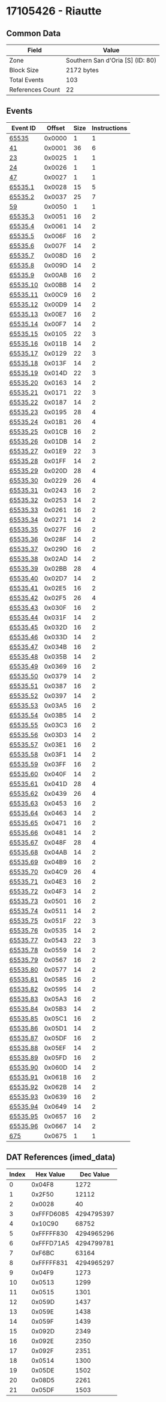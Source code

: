 # 17105426 - Riautte

## Common Data

| Field            | Value                            |
|------------------|----------------------------------|
| Zone             | Southern San d'Oria [S] (ID: 80) |
| Block Size       | 2172 bytes                       |
| Total Events     | 103                              |
| References Count | 22                               |

## Events

| Event ID                  | Offset   |   Size |   Instructions |
|---------------------------|----------|--------|----------------|
| [65535](./65535.md)       | 0x0000   |      1 |              1 |
| [41](./41.md)             | 0x0001   |     36 |              6 |
| [23](./23.md)             | 0x0025   |      1 |              1 |
| [24](./24.md)             | 0x0026   |      1 |              1 |
| [47](./47.md)             | 0x0027   |      1 |              1 |
| [65535.1](./65535.1.md)   | 0x0028   |     15 |              5 |
| [65535.2](./65535.2.md)   | 0x0037   |     25 |              7 |
| [59](./59.md)             | 0x0050   |      1 |              1 |
| [65535.3](./65535.3.md)   | 0x0051   |     16 |              2 |
| [65535.4](./65535.4.md)   | 0x0061   |     14 |              2 |
| [65535.5](./65535.5.md)   | 0x006F   |     16 |              2 |
| [65535.6](./65535.6.md)   | 0x007F   |     14 |              2 |
| [65535.7](./65535.7.md)   | 0x008D   |     16 |              2 |
| [65535.8](./65535.8.md)   | 0x009D   |     14 |              2 |
| [65535.9](./65535.9.md)   | 0x00AB   |     16 |              2 |
| [65535.10](./65535.10.md) | 0x00BB   |     14 |              2 |
| [65535.11](./65535.11.md) | 0x00C9   |     16 |              2 |
| [65535.12](./65535.12.md) | 0x00D9   |     14 |              2 |
| [65535.13](./65535.13.md) | 0x00E7   |     16 |              2 |
| [65535.14](./65535.14.md) | 0x00F7   |     14 |              2 |
| [65535.15](./65535.15.md) | 0x0105   |     22 |              3 |
| [65535.16](./65535.16.md) | 0x011B   |     14 |              2 |
| [65535.17](./65535.17.md) | 0x0129   |     22 |              3 |
| [65535.18](./65535.18.md) | 0x013F   |     14 |              2 |
| [65535.19](./65535.19.md) | 0x014D   |     22 |              3 |
| [65535.20](./65535.20.md) | 0x0163   |     14 |              2 |
| [65535.21](./65535.21.md) | 0x0171   |     22 |              3 |
| [65535.22](./65535.22.md) | 0x0187   |     14 |              2 |
| [65535.23](./65535.23.md) | 0x0195   |     28 |              4 |
| [65535.24](./65535.24.md) | 0x01B1   |     26 |              4 |
| [65535.25](./65535.25.md) | 0x01CB   |     16 |              2 |
| [65535.26](./65535.26.md) | 0x01DB   |     14 |              2 |
| [65535.27](./65535.27.md) | 0x01E9   |     22 |              3 |
| [65535.28](./65535.28.md) | 0x01FF   |     14 |              2 |
| [65535.29](./65535.29.md) | 0x020D   |     28 |              4 |
| [65535.30](./65535.30.md) | 0x0229   |     26 |              4 |
| [65535.31](./65535.31.md) | 0x0243   |     16 |              2 |
| [65535.32](./65535.32.md) | 0x0253   |     14 |              2 |
| [65535.33](./65535.33.md) | 0x0261   |     16 |              2 |
| [65535.34](./65535.34.md) | 0x0271   |     14 |              2 |
| [65535.35](./65535.35.md) | 0x027F   |     16 |              2 |
| [65535.36](./65535.36.md) | 0x028F   |     14 |              2 |
| [65535.37](./65535.37.md) | 0x029D   |     16 |              2 |
| [65535.38](./65535.38.md) | 0x02AD   |     14 |              2 |
| [65535.39](./65535.39.md) | 0x02BB   |     28 |              4 |
| [65535.40](./65535.40.md) | 0x02D7   |     14 |              2 |
| [65535.41](./65535.41.md) | 0x02E5   |     16 |              2 |
| [65535.42](./65535.42.md) | 0x02F5   |     26 |              4 |
| [65535.43](./65535.43.md) | 0x030F   |     16 |              2 |
| [65535.44](./65535.44.md) | 0x031F   |     14 |              2 |
| [65535.45](./65535.45.md) | 0x032D   |     16 |              2 |
| [65535.46](./65535.46.md) | 0x033D   |     14 |              2 |
| [65535.47](./65535.47.md) | 0x034B   |     16 |              2 |
| [65535.48](./65535.48.md) | 0x035B   |     14 |              2 |
| [65535.49](./65535.49.md) | 0x0369   |     16 |              2 |
| [65535.50](./65535.50.md) | 0x0379   |     14 |              2 |
| [65535.51](./65535.51.md) | 0x0387   |     16 |              2 |
| [65535.52](./65535.52.md) | 0x0397   |     14 |              2 |
| [65535.53](./65535.53.md) | 0x03A5   |     16 |              2 |
| [65535.54](./65535.54.md) | 0x03B5   |     14 |              2 |
| [65535.55](./65535.55.md) | 0x03C3   |     16 |              2 |
| [65535.56](./65535.56.md) | 0x03D3   |     14 |              2 |
| [65535.57](./65535.57.md) | 0x03E1   |     16 |              2 |
| [65535.58](./65535.58.md) | 0x03F1   |     14 |              2 |
| [65535.59](./65535.59.md) | 0x03FF   |     16 |              2 |
| [65535.60](./65535.60.md) | 0x040F   |     14 |              2 |
| [65535.61](./65535.61.md) | 0x041D   |     28 |              4 |
| [65535.62](./65535.62.md) | 0x0439   |     26 |              4 |
| [65535.63](./65535.63.md) | 0x0453   |     16 |              2 |
| [65535.64](./65535.64.md) | 0x0463   |     14 |              2 |
| [65535.65](./65535.65.md) | 0x0471   |     16 |              2 |
| [65535.66](./65535.66.md) | 0x0481   |     14 |              2 |
| [65535.67](./65535.67.md) | 0x048F   |     28 |              4 |
| [65535.68](./65535.68.md) | 0x04AB   |     14 |              2 |
| [65535.69](./65535.69.md) | 0x04B9   |     16 |              2 |
| [65535.70](./65535.70.md) | 0x04C9   |     26 |              4 |
| [65535.71](./65535.71.md) | 0x04E3   |     16 |              2 |
| [65535.72](./65535.72.md) | 0x04F3   |     14 |              2 |
| [65535.73](./65535.73.md) | 0x0501   |     16 |              2 |
| [65535.74](./65535.74.md) | 0x0511   |     14 |              2 |
| [65535.75](./65535.75.md) | 0x051F   |     22 |              3 |
| [65535.76](./65535.76.md) | 0x0535   |     14 |              2 |
| [65535.77](./65535.77.md) | 0x0543   |     22 |              3 |
| [65535.78](./65535.78.md) | 0x0559   |     14 |              2 |
| [65535.79](./65535.79.md) | 0x0567   |     16 |              2 |
| [65535.80](./65535.80.md) | 0x0577   |     14 |              2 |
| [65535.81](./65535.81.md) | 0x0585   |     16 |              2 |
| [65535.82](./65535.82.md) | 0x0595   |     14 |              2 |
| [65535.83](./65535.83.md) | 0x05A3   |     16 |              2 |
| [65535.84](./65535.84.md) | 0x05B3   |     14 |              2 |
| [65535.85](./65535.85.md) | 0x05C1   |     16 |              2 |
| [65535.86](./65535.86.md) | 0x05D1   |     14 |              2 |
| [65535.87](./65535.87.md) | 0x05DF   |     16 |              2 |
| [65535.88](./65535.88.md) | 0x05EF   |     14 |              2 |
| [65535.89](./65535.89.md) | 0x05FD   |     16 |              2 |
| [65535.90](./65535.90.md) | 0x060D   |     14 |              2 |
| [65535.91](./65535.91.md) | 0x061B   |     16 |              2 |
| [65535.92](./65535.92.md) | 0x062B   |     14 |              2 |
| [65535.93](./65535.93.md) | 0x0639   |     16 |              2 |
| [65535.94](./65535.94.md) | 0x0649   |     14 |              2 |
| [65535.95](./65535.95.md) | 0x0657   |     16 |              2 |
| [65535.96](./65535.96.md) | 0x0667   |     14 |              2 |
| [675](./675.md)           | 0x0675   |      1 |              1 |

## DAT References (imed_data)

|   Index | Hex Value   |   Dec Value |
|---------|-------------|-------------|
|       0 | 0x04F8      |        1272 |
|       1 | 0x2F50      |       12112 |
|       2 | 0x0028      |          40 |
|       3 | 0xFFFD6085  |  4294795397 |
|       4 | 0x10C90     |       68752 |
|       5 | 0xFFFFF830  |  4294965296 |
|       6 | 0xFFFD71A5  |  4294799781 |
|       7 | 0xF6BC      |       63164 |
|       8 | 0xFFFFF831  |  4294965297 |
|       9 | 0x04F9      |        1273 |
|      10 | 0x0513      |        1299 |
|      11 | 0x0515      |        1301 |
|      12 | 0x059D      |        1437 |
|      13 | 0x059E      |        1438 |
|      14 | 0x059F      |        1439 |
|      15 | 0x092D      |        2349 |
|      16 | 0x092E      |        2350 |
|      17 | 0x092F      |        2351 |
|      18 | 0x0514      |        1300 |
|      19 | 0x05DE      |        1502 |
|      20 | 0x08D5      |        2261 |
|      21 | 0x05DF      |        1503 |

